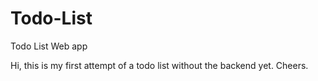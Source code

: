 # Todo-List
Todo List Web app

Hi, this is my first attempt of a todo list without the backend yet. 
Cheers.
